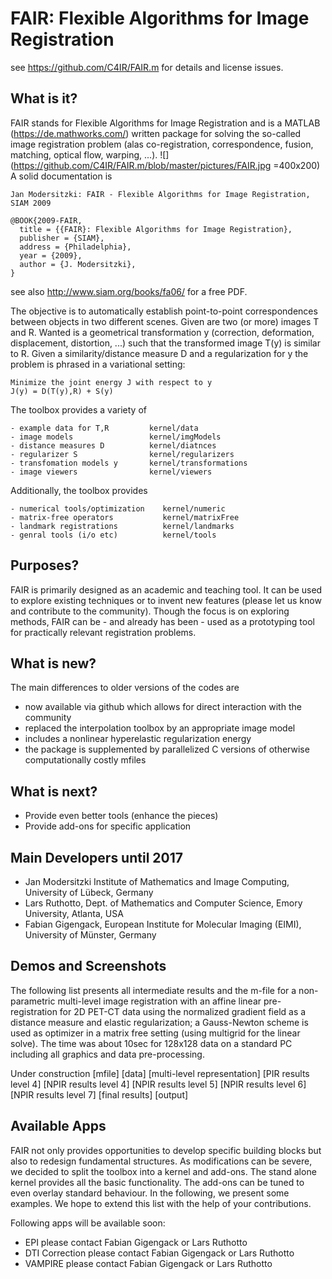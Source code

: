# FAIR: Flexible Algorithms for Image Registration 
see https://github.com/C4IR/FAIR.m for details and license issues.

## What is it? 
FAIR stands for Flexible Algorithms for Image Registration and is a MATLAB (https://de.mathworks.com/) written package for solving the so-called image registration problem (alas co-registration, correspondence, fusion, matching, optical flow, warping, ...). 
![](https://github.com/C4IR/FAIR.m/blob/master/pictures/FAIR.jpg =400x200)
A solid documentation is

    Jan Modersitzki: FAIR - Flexible Algorithms for Image Registration, SIAM 2009

    @BOOK{2009-FAIR,
      title = {{FAIR}: Flexible Algorithms for Image Registration},
      publisher = {SIAM},
      address = {Philadelphia},
      year = {2009},
      author = {J. Modersitzki},
    }
see also http://www.siam.org/books/fa06/ for a free PDF.

The objective is to automatically establish point-to-point correspondences between objects in two different scenes. Given are two (or more) images T and R. Wanted is a geometrical transformation y (correction, deformation, displacement, distortion, ...) such that the transformed image T(y) is similar to R. Given a similarity/distance measure D and a regularization for y  the problem is phrased in a variational setting:

    Minimize the joint energy J with respect to y
    J(y) = D(T(y),R) + S(y)
    
The toolbox provides a variety of 
    
    - example data for T,R         kernel/data
    - image models                 kernel/imgModels
    - distance measures D          kernel/diatnces
    - regularizer S                kernel/regularizers
    - transfomation models y       kernel/transformations
    - image viewers                kernel/viewers
    
Additionally, the toolbox provides

    - numerical tools/optimization    kernel/numeric
    - matrix-free operators           kernel/matrixFree
    - landmark registrations          kernel/landmarks
    - genral tools (i/o etc)          kernel/tools
    

##  Purposes? 
FAIR is primarily designed as an academic and teaching tool. It can be used to explore existing techniques or to invent new features (please let us know and contribute to the community). Though the focus is on exploring methods, FAIR can be - and already has been - used as a prototyping tool for practically relevant registration problems.

## What is new? 
The main differences to older versions of the codes are
- now available via github which allows for direct interaction with the community
- replaced the interpolation toolbox by an appropriate image model
- includes a nonlinear hyperelastic regularization energy
- the package is supplemented by parallelized C versions of otherwise computationally costly mfiles

## What is next?
- Provide even better tools (enhance the pieces)
- Provide add-ons for specific application

## Main Developers until 2017
- Jan Modersitzki Institute of Mathematics and Image Computing, University of Lübeck, Germany
- Lars Ruthotto, Dept. of Mathematics and Computer Science, Emory University, Atlanta, USA
- Fabian Gigengack, European Institute for Molecular Imaging (EIMI), University of Münster, Germany

## Demos and Screenshots 
The following list presents all intermediate results and the m-file for a non-parametric multi-level image registration with an affine linear pre-registration for 2D PET-CT data using the normalized gradient field as a distance measure and elastic regularization; a Gauss-Newton scheme is used as optimizer in a matrix free setting (using multigrid for the linear solve). The time was about 10sec for 128x128 data on a standard PC including all graphics and data pre-processing.

Under construction
[mfile] [data] [multi-level representation] [PIR results level 4] [NPIR results level 4] [NPIR results level 5] [NPIR results level 6] [NPIR results level 7] [final results] [output]


## Available Apps
FAIR not only provides opportunities to develop specific building blocks but also to redesign fundamental structures. As modifications can be severe, we decided to split the toolbox into a kernel and add-ons. The stand alone kernel provides all the basic functionality. The add-ons can be tuned to even overlay standard behaviour. In the following, we present some examples. We hope to extend this list with the help of your contributions.

Following apps will be available soon:
- EPI please contact Fabian Gigengack or Lars Ruthotto
- DTI Correction please contact Fabian Gigengack or Lars Ruthotto
- VAMPIRE please contact Fabian Gigengack or Lars Ruthotto


